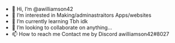 - 👋 Hi, I’m @awilliamson42
- 👀 I’m interested in Making/adminastraitors Apps/websites
- 🌱 I’m currently learning Tbh idk
- 💞️ I’m looking to collaborate on anything...
- 📫 How to reach me Contact me by Discord awilliamson42#8027
<!---
awilliamson42/awilliamson42 is a ✨ special ✨ repository because its `README.md` (this file) appears on your GitHub profile.
You can click the Preview link to take a look at your changes.
--->
